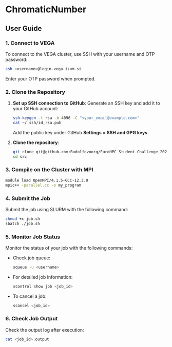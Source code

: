 # **ChromaticNumber**

## **User Guide**

### 1. **Connect to VEGA**
To connect to the VEGA cluster, use SSH with your username and OTP password:
```bash
ssh <username>@login.vega.izum.si
```

Enter your OTP password when prompted.

### 2. **Clone the Repository**

1. **Set up SSH connection to GitHub**:
   Generate an SSH key and add it to your GitHub account:
   ```bash
   ssh-keygen -t rsa -b 4096 -C "<your_email@example.com>"
   cat ~/.ssh/id_rsa.pub
   ```
   Add the public key under GitHub **Settings > SSH and GPG keys**.

2. **Clone the repository**:
   ```bash
   git clone git@github.com:Rudolfovoorg/EuroHPC_Student_Challenge_2025_Team_4.git
   cd src
   ```

### 3. **Compile on the Cluster with MPI**  

```bash
module load OpenMPI/4.1.5-GCC-12.3.0
mpic++ -parallel.cc -o my_program
```  

### 4. **Submit the Job**  

Submit the job using SLURM with the following command:  
```bash
chmod +x job.sh
sbatch ./job.sh
```  

### 5. **Monitor Job Status**  

Monitor the status of your job with the following commands:  

- Check job queue:  
  ```bash
  squeue -u <username>
  ```  
- For detailed job information:  
  ```bash
  scontrol show job <job_id>
  ```  
- To cancel a job:  
  ```bash
  scancel <job_id>
  ```  

### 6. **Check Job Output**  

Check the output log after execution:  
```bash
cat <job_id>.output
```  








